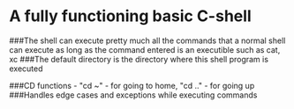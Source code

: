 # A fully functioning basic C-shell
###The shell can execute pretty much all the commands that a normal shell can execute as long as the command entered is an executible such as cat, xc
###The default directory is the directory where this shell program is executed

###CD functions - "cd ~" - for going to home, "cd .." - for going up
###Handles edge cases and exceptions while executing commands
